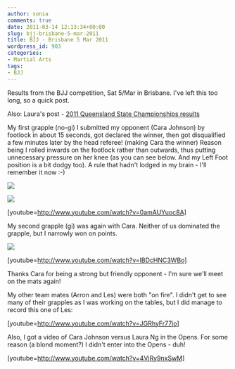 ```yaml
---
author: sonia
comments: true
date: 2011-03-14 12:13:34+00:00
slug: bjj-brisbane-5-mar-2011
title: BJJ - Brisbane 5 Mar 2011
wordpress_id: 903
categories:
- Martial Arts
tags:
- BJJ
---
```


Results from the BJJ competition, Sat 5/Mar in Brisbane. I've left this too long, so a quick post.

Also: Laura's post - [2011 Queensland State Championships results](http://www.iheartbjj.com/2011/03/2011-queensland-state-championships.html)

My first grapple (no-gi) I submitted my opponent (Cara Johnson) by footlock in about 15 seconds, got declared the winner, then got disqualified a few minutes later by the head referee! (making Cara the winner) Reason being I rolled inwards on the footlock rather than outwards, thus putting unnecessary pressure on her knee (as you can see below. And my Left Foot position is a bit dodgy too). A rule that hadn't lodged in my brain - I'll remember it now :-)

[![](http://blog.snowfrog.net/wp-content/uploads/2011/03/ankle.jpeg?w=300)](http://blog.snowfrog.net/wp-content/uploads/2011/03/ankle.jpeg)

[![](http://blog.snowfrog.net/wp-content/uploads/2011/03/nogi.jpeg?w=300)](http://blog.snowfrog.net/wp-content/uploads/2011/03/nogi.jpeg)

[youtube=http://www.youtube.com/watch?v=0amAUYuoc8A]

My second grapple (gi) was again with Cara. Neither of us dominated the grapple, but I narrowly won on points.

[![](http://blog.snowfrog.net/wp-content/uploads/2011/03/gi.jpeg?w=300)](http://blog.snowfrog.net/wp-content/uploads/2011/03/gi.jpeg)

[youtube=http://www.youtube.com/watch?v=lBDcHNC3WBo]

Thanks Cara for being a strong but friendly opponent - I'm sure we'll meet on the mats again!

My other team mates (Arron and Les) were both "on fire". I didn't get to see many of their grapples as I was working on the tables, but I did manage to record this one of Les:

[youtube=http://www.youtube.com/watch?v=JGRhyFr77jo]

Also, I got a video of Cara Johnson versus Laura Ng in the Opens. For some reason (a blond moment?) I didn't enter into the Opens - duh!

[youtube=http://www.youtube.com/watch?v=4VjRy9nxSwM]
